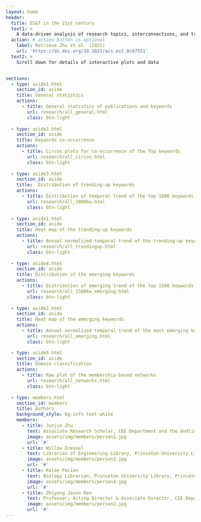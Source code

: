 ```yaml
---
layout: home
header:
  title: ES&T in the 21st century
  text1: >
    A data-driven analysis of research topics, interconnections, and trends in the past 20 years
  action: # action button is optional
    label: Retrieve Zhu et al. (2021)
    url: 'https://dx.doi.org/10.1021/acs.est.0c07551'
  text2: >
    Scroll down for details of interactive plots and data


sections:
  - type: aside1.html
    section_id: aside
    title: General statistics
    actions:
      - title: General statistics of publications and keywords
        url: research/all_general.html
        class: btn-light
 
  - type: aside2.html
    section_id: aside
    title: Keywords co-occurrence
    actions:
      - title: Circos plots for co-occurrence of the Top keywords
        url: research/all_circos.html
        class: btn-light
        
  - type: aside3.html
    section_id: aside
    title:  Distribution of trending-up keywords  
    actions:
      - title: Distribution of temporal trend of the top 1000 keywords
        url: research/all_1000kw.html
        class: btn-light
        
  - type: aside1.html
    section_id: aside
    title: Heat map of the trending-up keywords
    actions:
      - title: Annual normalized temporal trend of the trending-up keywords
        url: research/all_trendingup.html
        class: btn-light
 
  - type: aside4.html
    section_id: aside
    title: Distribution of the emerging keywords
    actions:
      - title: Distribution of emerging trend of the top 1500 keywords
        url: research/all_1500kw_emerging.html
        class: btn-light
     
  - type: aside2.html
    section_id: aside
    title: Heat map of the emerging keywords
    actions:
      - title: Annual normalized temporal trend of the most emerging keywords
        url: research/all_emerging.html
        class: btn-light

  - type: aside5.html
    section_id: aside
    title: Domain classification
    actions:
      - title: Raw plot of the membership-based networks
        url: research/all_networks.html
        class: btn-light
        
  - type: members.html
    section_id: members
    title: Authors
    background_style: bg-info text-white
    members:
      - title: Junjie Zhu
        text: Associate Research Scholar, CEE Department and the Andlinger Center for Energy and the Environment, Princeton University
        image: assets/img/members/person1.jpg
        url: '#'
      - title: Willow Dressel
        text: Librarian of Engineering Library, Princeton University Library, Princeton University
        image: assets/img/members/person3.jpg
        url: '#'
      - title: Kelee Pacion
        text: Biology Librarian, Princeton University Library, Princeton University
        image: assets/img/members/person4.jpg
        url: '#'
      - title: Zhiyong Jason Ren
        text: Professor; Acting Director & Associate Director, CEE Department and the Andlinger Center for Energy and the Environment, Princeton University
        image: assets/img/members/person2.jpg
        url: '#'
---
```

